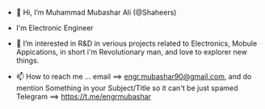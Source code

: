 - 👋 Hi, I’m Muhammad Mubashar Ali (@Shaheers) 
- I'm Electronic Engineer
- 👀 I’m interested in R&D in verious projects related to Electronics, Mobule Appications, in short i'm Revolutionary man, and love to explorer new things.

- 📫 How to reach me ... 
    email     ==> engr.mubashar90@gmail.com, and do mention Something in your Subject/Title so it can't be just spamed
    Telegram  ==> https://t.me/engrmubashar
    
    

